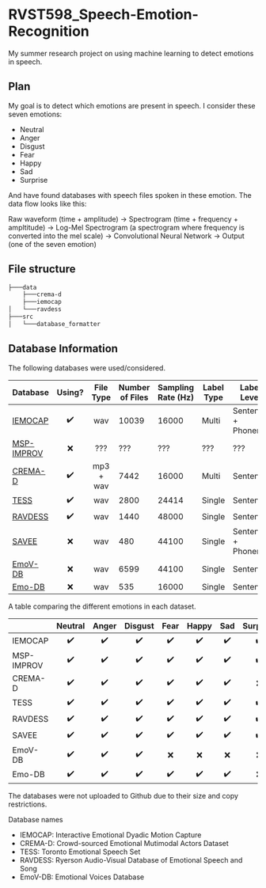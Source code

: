# RVST598_Speech-Emotion-Recognition

My summer research project on using machine learning to detect emotions in speech.

## Plan

My goal is to detect which emotions are present in speech. I consider these seven
emotions:

- Neutral
- Anger
- Disgust
- Fear
- Happy
- Sad
- Surprise

And have found databases with speech files spoken in these emotion. The data flow looks like this:

Raw waveform (time + amplitude) -> Spectrogram (time + frequency + ampltitude) -> Log-Mel Spectrogram (a spectrogram where frequency is converted into the mel scale) -> Convolutional Neural Network -> Output (one of the seven emotion)

## File structure

```bash
├───data
    ├───crema-d
    ├───iemocap
│   └───ravdess
├───src
│   └───database_formatter
```

## Database Information

The following databases were used/considered.

| Database                                                                             |       Using?       | File Type | Number of Files | Sampling Rate (Hz) | Label Type | Label Level        |
|--------------------------------------------------------------------------------------|:------------------:|:---------:|-----------------|--------------------|------------|--------------------|
| [IEMOCAP](https://sail.usc.edu/iemocap)                                              | :heavy_check_mark: |    wav    | 10039           | 16000              | Multi      | Sentence + Phoneme |
| [MSP-IMPROV](https://ecs.utdallas.edu/research/researchlabs/msp-lab/MSP-Improv.html) |         :x:        |    ???    | ???             | ???                | ???        | ???                |
| [CREMA-D](https://github.com/CheyneyComputerScience/CREMA-D)                         | :heavy_check_mark: | mp3 + wav | 7442            | 16000              | Multi      | Sentence           |
| [TESS](https://tspace.library.utoronto.ca/handle/1807/24487)                         | :heavy_check_mark: |    wav    | 2800            | 24414              | Single     | Sentence           |
| [RAVDESS](https://smartlaboratory.org/ravdess)                                       | :heavy_check_mark: |    wav    | 1440            | 48000              | Single     | Sentence           |
| [SAVEE](http://kahlan.eps.surrey.ac.uk/savee/Database.html)                          |         :x:        |    wav    | 480             | 44100              | Single     | Sentence + Phoneme |
| [EmoV-DB](https://github.com/numediart/EmoV-DB)                                      |         :x:        |    wav    | 6599            | 44100              | Single     | Sentence           |
| [Emo-DB](http://emodb.bilderbar.info/index-1280.html)                                |         :x:        |    wav    | 535             | 16000              | Single     | Sentence           |

A table comparing the different emotions in each dataset.

|            |  Neutral |   Anger  |  Disgust |   Fear   |   Happy  |    Sad   | Surprise |   Calm   | Excitement | Frustration |  Amused  |  Sleepy  |  Bored  |
|------------|:--------:|:--------:|:--------:|:--------:|:--------:|:--------:|:--------:|:--------:|:----------:|:----------:|:--------:|:--------:|:--------:|
| IEMOCAP    | :heavy_check_mark: | :heavy_check_mark: | :heavy_check_mark: | :heavy_check_mark: | :heavy_check_mark: | :heavy_check_mark: | :heavy_check_mark: | :x: |  :heavy_check_mark:  | :heavy_check_mark:   | :x: | :x: | :x: |
| MSP-IMPROV | :heavy_check_mark: | :heavy_check_mark: | :heavy_check_mark: | :heavy_check_mark: | :heavy_check_mark: | :heavy_check_mark: | :heavy_check_mark: | :x: | :x:   | :x:   | :x: | :x: | :x: |
| CREMA-D    | :heavy_check_mark: | :heavy_check_mark: | :heavy_check_mark: | :heavy_check_mark: | :heavy_check_mark: | :heavy_check_mark: | :x: | :x: | :x:   | :x:   | :x: | :x: | :x: |
| TESS       | :heavy_check_mark: | :heavy_check_mark: | :heavy_check_mark: | :heavy_check_mark: | :heavy_check_mark: | :heavy_check_mark: | :heavy_check_mark: | :x: | :x:   | :x:   | :x: | :x: | :x: |
| RAVDESS    | :heavy_check_mark: | :heavy_check_mark: | :heavy_check_mark: | :heavy_check_mark: | :heavy_check_mark: | :heavy_check_mark: | :heavy_check_mark: | :heavy_check_mark: | :x:   | :x:   | :x: | :x: | :x: |
| SAVEE      | :heavy_check_mark: | :heavy_check_mark: | :heavy_check_mark: | :heavy_check_mark: | :heavy_check_mark: | :heavy_check_mark: | :heavy_check_mark: | :x: | :x:   | :x:   | :x: | :x: | :x: |
| EmoV-DB    | :heavy_check_mark: | :heavy_check_mark: | :heavy_check_mark: | :x: | :x: | :x: | :x: | :x: | :x:   | :x:   | :heavy_check_mark: | :heavy_check_mark: | :x: |
| Emo-DB     | :heavy_check_mark: | :heavy_check_mark: | :heavy_check_mark: | :heavy_check_mark: | :heavy_check_mark: | :heavy_check_mark: | :x: | :x: | :x:   | :x:   | :x: | :x: | :heavy_check_mark: 

The databases were not uploaded to Github due to their size and copy restrictions.

Database names

- IEMOCAP: Interactive Emotional Dyadic Motion Capture
- CREMA-D: Crowd-sourced Emotional Mutimodal Actors Dataset
- TESS: Toronto Emotional Speech Set
- RAVDESS: Ryerson Audio-Visual Database of Emotional Speech and Song
- EmoV-DB: Emotional Voices Database
